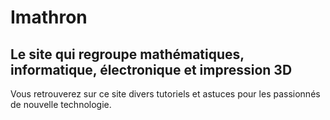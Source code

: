 # Imathron
## Le site qui regroupe mathématiques, informatique, électronique et impression 3D

Vous retrouverez sur ce site divers tutoriels et astuces pour les passionnés de nouvelle technologie.

